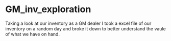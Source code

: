 # GM_inv_exploration
Taking a look at our inventory as a GM dealer
I took a excel file of our inventory on a random day and broke it down to better understand the vaule of what we have on hand.

